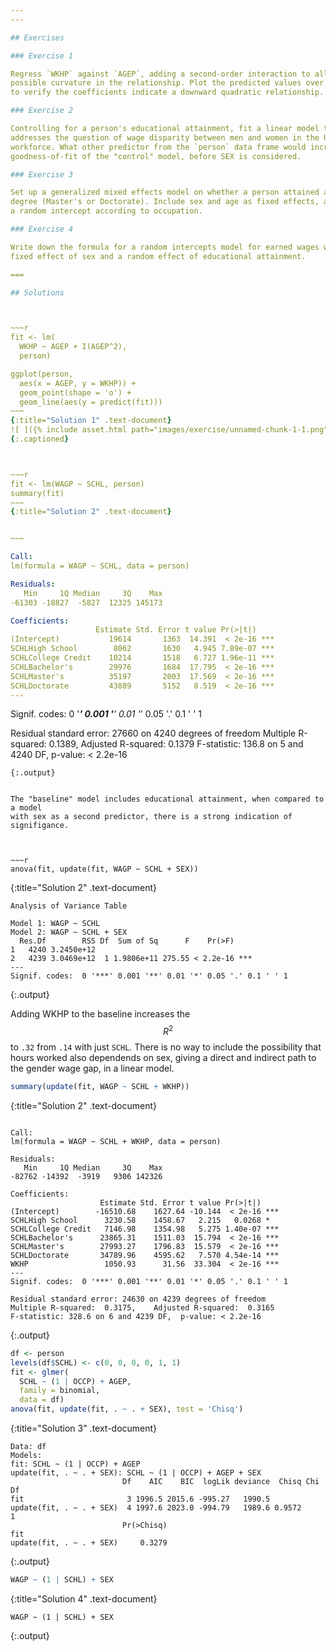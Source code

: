 ```yaml
---
---

## Exercises

### Exercise 1

Regress `WKHP` against `AGEP`, adding a second-order interaction to allow for
possible curvature in the relationship. Plot the predicted values over the data
to verify the coefficients indicate a downward quadratic relationship.

### Exercise 2

Controlling for a person's educational attainment, fit a linear model that
addresses the question of wage disparity between men and women in the U.S.
workforce. What other predictor from the `person` data frame would increases the
goodness-of-fit of the "control" model, before SEX is considered.

### Exercise 3

Set up a generalized mixed effects model on whether a person attained an advanced
degree (Master's or Doctorate). Include sex and age as fixed effects, and include
a random intercept according to occupation.

### Exercise 4

Write down the formula for a random intercepts model for earned wages with a
fixed effect of sex and a random effect of educational attainment.

===

## Solutions



~~~r
fit <- lm(
  WKHP ~ AGEP + I(AGEP^2),
  person)

ggplot(person,
  aes(x = AGEP, y = WKHP)) +
  geom_point(shape = 'o') +
  geom_line(aes(y = predict(fit)))
~~~
{:title="Solution 1" .text-document}
![ ]({% include asset.html path="images/exercise/unnamed-chunk-1-1.png" %})
{:.captioned}



~~~r
fit <- lm(WAGP ~ SCHL, person)
summary(fit)
~~~
{:title="Solution 2" .text-document}


~~~

Call:
lm(formula = WAGP ~ SCHL, data = person)

Residuals:
   Min     1Q Median     3Q    Max 
-61303 -18827  -5827  12325 145173 

Coefficients:
                   Estimate Std. Error t value Pr(>|t|)    
(Intercept)           19614       1363  14.391  < 2e-16 ***
SCHLHigh School        8062       1630   4.945 7.89e-07 ***
SCHLCollege Credit    10214       1518   6.727 1.96e-11 ***
SCHLBachelor's        29976       1684  17.795  < 2e-16 ***
SCHLMaster's          35197       2003  17.569  < 2e-16 ***
SCHLDoctorate         43889       5152   8.519  < 2e-16 ***
---
```

Signif. codes:  0 '***' 0.001 '**' 0.01 '*' 0.05 '.' 0.1 ' ' 1

Residual standard error: 27660 on 4240 degrees of freedom
Multiple R-squared:  0.1389,	Adjusted R-squared:  0.1379 
F-statistic: 136.8 on 5 and 4240 DF,  p-value: < 2.2e-16
~~~
{:.output}


The "baseline" model includes educational attainment, when compared to a model
with sex as a second predictor, there is a strong indication of signifigance.



~~~r
anova(fit, update(fit, WAGP ~ SCHL + SEX))
~~~
{:title="Solution 2" .text-document}


~~~
Analysis of Variance Table

Model 1: WAGP ~ SCHL
Model 2: WAGP ~ SCHL + SEX
  Res.Df        RSS Df  Sum of Sq      F    Pr(>F)    
1   4240 3.2450e+12                                   
2   4239 3.0469e+12  1 1.9806e+11 275.55 < 2.2e-16 ***
---
Signif. codes:  0 '***' 0.001 '**' 0.01 '*' 0.05 '.' 0.1 ' ' 1
~~~
{:.output}


Adding WKHP to the baseline increases the $$R^2$$ to `.32` from `.14` with just
`SCHL`. There is no way to include the possibility that hours worked also
dependends on sex, giving a direct and indirect path to the gender wage gap, in
a linear model.



~~~r
summary(update(fit, WAGP ~ SCHL + WKHP))
~~~
{:title="Solution 2" .text-document}


~~~

Call:
lm(formula = WAGP ~ SCHL + WKHP, data = person)

Residuals:
   Min     1Q Median     3Q    Max 
-82762 -14392  -3919   9306 142326 

Coefficients:
                    Estimate Std. Error t value Pr(>|t|)    
(Intercept)        -16510.68    1627.64 -10.144  < 2e-16 ***
SCHLHigh School      3230.58    1458.67   2.215   0.0268 *  
SCHLCollege Credit   7146.98    1354.98   5.275 1.40e-07 ***
SCHLBachelor's      23865.31    1511.03  15.794  < 2e-16 ***
SCHLMaster's        27993.27    1796.83  15.579  < 2e-16 ***
SCHLDoctorate       34789.96    4595.62   7.570 4.54e-14 ***
WKHP                 1050.93      31.56  33.304  < 2e-16 ***
---
Signif. codes:  0 '***' 0.001 '**' 0.01 '*' 0.05 '.' 0.1 ' ' 1

Residual standard error: 24630 on 4239 degrees of freedom
Multiple R-squared:  0.3175,	Adjusted R-squared:  0.3165 
F-statistic: 328.6 on 6 and 4239 DF,  p-value: < 2.2e-16
~~~
{:.output}




~~~r
df <- person
levels(df$SCHL) <- c(0, 0, 0, 0, 1, 1)
fit <- glmer(
  SCHL ~ (1 | OCCP) + AGEP,
  family = binomial,
  data = df)
anova(fit, update(fit, . ~ . + SEX), test = 'Chisq')
~~~
{:title="Solution 3" .text-document}


~~~
Data: df
Models:
fit: SCHL ~ (1 | OCCP) + AGEP
update(fit, . ~ . + SEX): SCHL ~ (1 | OCCP) + AGEP + SEX
                         Df    AIC    BIC  logLik deviance  Chisq Chi Df
fit                       3 1996.5 2015.6 -995.27   1990.5              
update(fit, . ~ . + SEX)  4 1997.6 2023.0 -994.79   1989.6 0.9572      1
                         Pr(>Chisq)
fit                                
update(fit, . ~ . + SEX)     0.3279
~~~
{:.output}




~~~r
WAGP ~ (1 | SCHL) + SEX
~~~
{:title="Solution 4" .text-document}


~~~
WAGP ~ (1 | SCHL) + SEX
~~~
{:.output}

